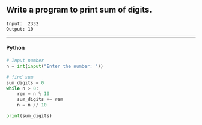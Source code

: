 ## Write a program to print sum of digits.

```
Input:  2332
Output: 10
```

---

<CodeBlock slots="heading, code" repeat="1" languages="Python" />

#### Python

```python
# Input number
n = int(input("Enter the number: "))

# find sum
sum_digits = 0
while n > 0:
    rem = n % 10
    sum_digits += rem
    n = n // 10

print(sum_digits)
```
